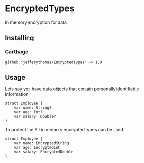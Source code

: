 # EncryptedTypes
In memory encryption for data

## Installing

### Carthage

    github "jefferythomas/EncryptedTypes" ~> 1.0

## Usage

Lets say you have data objects that contain personally identifiable information

    struct Employee {
        var name: String?
        var age: Int?
        var salary: Double?
    }

To protect the PII in memory encrypted types can be used.

    struct Employee {
        var name: EncryptedString
        var age: EncryptedInt
        var salary: EncryptedDouble
    }
